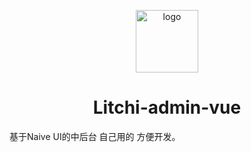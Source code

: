 
<p align="center"><img width="100" src="https://vuejs.org/images/logo.png" alt="logo"></p>
<h1 align="center">Litchi-admin-vue</h1>

基于Naive UI的中后台 自己用的 方便开发。


